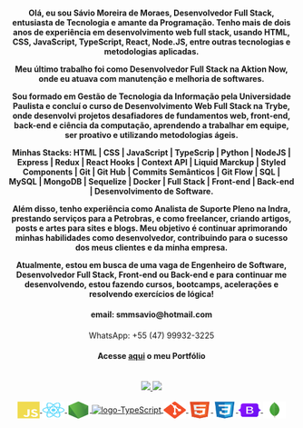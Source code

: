 <div align="center">
  <h4>Olá, eu sou Sávio Moreira de Moraes, Desenvolvedor Full Stack, entusiasta de Tecnologia e amante da Programação. Tenho mais de dois anos de experiência em desenvolvimento web full stack, usando HTML, CSS, JavaScript, TypeScript, React, Node.JS, entre outras tecnologias e metodologias aplicadas.

Meu último trabalho foi como Desenvolvedor Full Stack na Aktion Now, onde eu atuava com manutenção e melhoria de softwares. 

Sou formado em Gestão de Tecnologia da Informação pela Universidade Paulista e concluí o curso de Desenvolvimento Web Full Stack na Trybe, onde desenvolvi projetos desafiadores de fundamentos web, front-end, back-end e ciência da computação, aprendendo a trabalhar em equipe, ser proativo e utilizando metodologias ágeis.

Minhas Stacks: HTML | CSS | JavaScript | TypeScrip | Python | NodeJS | Express | Redux | React Hooks | Context API | Liquid Marckup | Styled Components | Git | Git Hub | Commits Semânticos | Git Flow | SQL | MySQL | MongoDB | Sequelize | Docker | Full Stack | Front-end | Back-end | Desenvolvimento de Software.

Além disso, tenho experiência como Analista de Suporte Pleno na Indra, prestando serviços para a Petrobras, e como freelancer, criando artigos, posts e artes para sites e blogs. Meu objetivo é continuar aprimorando minhas habilidades como desenvolvedor, contribuindo para o sucesso dos meus clientes e da minha empresa.

Atualmente, estou em busca de uma vaga de Engenheiro de Software, Desenvolvedor Full Stack, Front-end ou Back-end e para continuar me desenvolvendo, estou fazendo cursos, bootcamps, acelerações e resolvendo exercícios de lógica!</h4>

<h4>email: smmsavio@hotmail.com</h4>
<h4></h4>WhatsApp: +55 (47) 99932-3225</h4>
  <br>
  <h4>Acesse <a href="https://saviomoraes.github.io/portfolio-savio-moraes/" text-decoration="none" target="_blank">aqui</a> o meu Portfólio</h4>
  <br>

  <div align="center">
  <a href="https://github.com/SavioMoraes">
  <img height="180em" src="https://github-readme-stats.vercel.app/api?username=SavioMoraes&theme=dracula&show_icons=true"/>
  <img height="180em" src="https://github-readme-stats.vercel.app/api/top-langs?username=SavioMoraes"/>
</div>
  <div style="display: inline_block"><br>
    <img align="center" alt="logo-Js" height="30" width="40" src="https://raw.githubusercontent.com/devicons/devicon/master/icons/javascript/javascript-plain.svg">
    <img align="center" alt="logo-React" height="30" width="40" src="https://raw.githubusercontent.com/devicons/devicon/master/icons/react/react-original.svg">
    <img align="center" alt="logo-Node" height="30" width="40" src="https://raw.githubusercontent.com/devicons/devicon/master/icons/nodejs/nodejs-original.svg">
    <img align="center" alt="logo-TypeScript" height="30" width="40" src="https://cdn.jsdelivr.net/gh/devicons/devicon@latest/icons/typescript/typescript-original.svg">
    <img align="center" alt="logo-Git" height="30" width="40" src="https://raw.githubusercontent.com/devicons/devicon/master/icons/git/git-plain.svg">
    <!-- <img align="center" alt="logo-GitHub" height="30" width="40" src="https://raw.githubusercontent.com/devicons/devicon/master/icons/github/github-original.svg"> -->
    <img align="center" alt="logo-HTML" height="30" width="40" src="https://raw.githubusercontent.com/devicons/devicon/master/icons/html5/html5-original.svg">
    <img align="center" alt="logo-CSS" height="30" width="40" src="https://raw.githubusercontent.com/devicons/devicon/master/icons/css3/css3-original.svg">
    <img align="center" alt="logo-Bootstrap" height="30" width="40" src="https://raw.githubusercontent.com/devicons/devicon/master/icons/bootstrap/bootstrap-original.svg">
    <!-- <img align="center" alt="logo-MySql" height="30" width="40" src="https://raw.githubusercontent.com/devicons/devicon/master/icons/mysql/mysql-original.svg"> -->
    <img align="center" alt="logo-Mongodb" height="30" width="40" src="https://raw.githubusercontent.com/devicons/devicon/master/icons/mongodb/mongodb-original.svg">
    <!-- <img align="center" alt="logo-Sequelize" height="30" width="40" src="https://raw.githubusercontent.com/devicons/devicon/master/icons/sequelize/sequelize-original.svg"> -->
  </div>


</div>
